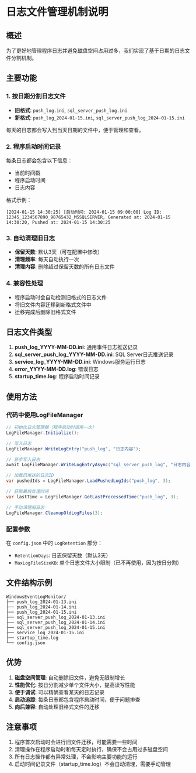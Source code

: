 # 日志文件管理机制说明

## 概述

为了更好地管理程序日志并避免磁盘空间占用过多，我们实现了基于日期的日志文件分割机制。

## 主要功能

### 1. 按日期分割日志文件

- **旧格式**: `push_log.ini`, `sql_server_push_log.ini`
- **新格式**: `push_log_2024-01-15.ini`, `sql_server_push_log_2024-01-15.ini`

每天的日志都会写入到当天日期的文件中，便于管理和查看。

### 2. 程序启动时间记录

每条日志都会包含以下信息：
- 当前时间戳
- 程序启动时间
- 日志内容

格式示例：
```
[2024-01-15 14:30:25] [启动时间: 2024-01-15 09:00:00] Log ID: 12345_1234567890_98765432_MSSQLSERVER, Generated at: 2024-01-15 14:30:20, Pushed at: 2024-01-15 14:30:25
```

### 3. 自动清理旧日志

- **保留天数**: 默认3天（可在配置中修改）
- **清理频率**: 每天自动执行一次
- **清理内容**: 删除超过保留天数的所有日志文件

### 4. 兼容性处理

- 程序启动时会自动检测旧格式的日志文件
- 将旧文件内容迁移到新格式文件中
- 迁移完成后删除旧格式文件

## 日志文件类型

1. **push_log_YYYY-MM-DD.ini**: 通用事件日志推送记录
2. **sql_server_push_log_YYYY-MM-DD.ini**: SQL Server日志推送记录
3. **service_log_YYYY-MM-DD.ini**: Windows服务运行日志
4. **error_YYYY-MM-DD.log**: 错误日志
5. **startup_time.log**: 程序启动时间记录

## 使用方法

### 代码中使用LogFileManager

```csharp
// 初始化日志管理器（程序启动时调用一次）
LogFileManager.Initialize();

// 写入日志
LogFileManager.WriteLogEntry("push_log", "日志内容");

// 异步写入日志
await LogFileManager.WriteLogEntryAsync("sql_server_push_log", "日志内容");

// 加载已推送的日志ID
var pushedIds = LogFileManager.LoadPushedLogIds("push_log", 3);

// 获取最后处理时间
var lastTime = LogFileManager.GetLastProcessedTime("push_log", 3);

// 手动清理旧日志
LogFileManager.CleanupOldLogFiles(3);
```

### 配置参数

在 `config.json` 中的 `LogRetention` 部分：
- `RetentionDays`: 日志保留天数（默认3天）
- `MaxLogFileSizeKB`: 单个日志文件大小限制（已不再使用，因为按日分割）

## 文件结构示例

```
WindowsEventLogMonitor/
├── push_log_2024-01-13.ini
├── push_log_2024-01-14.ini
├── push_log_2024-01-15.ini
├── sql_server_push_log_2024-01-13.ini
├── sql_server_push_log_2024-01-14.ini
├── sql_server_push_log_2024-01-15.ini
├── service_log_2024-01-15.ini
├── startup_time.log
└── config.json
```

## 优势

1. **磁盘空间管理**: 自动删除旧文件，避免无限制增长
2. **性能优化**: 按日分割减少单个文件大小，提高读写性能
3. **便于调试**: 可以精确查看某天的日志记录
4. **启动追踪**: 每条日志都包含程序启动时间，便于问题排查
5. **向后兼容**: 自动处理旧格式文件的迁移

## 注意事项

1. 程序首次启动时会进行旧文件迁移，可能需要一些时间
2. 清理操作在程序启动时和每天定时执行，确保不会占用过多磁盘空间
3. 所有日志操作都有异常处理，不会影响主要功能的运行
4. 启动时间记录文件（startup_time.log）不会自动清理，需要手动管理 